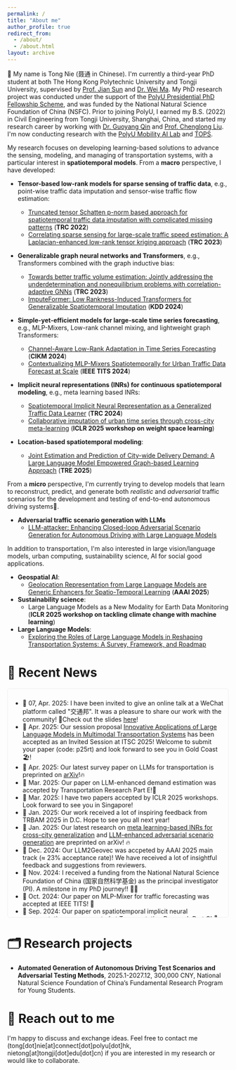 ```yaml
---
permalink: /
title: "About me"
author_profile: true
redirect_from: 
  - /about/
  - /about.html
layout: archive
---
```


👋 My name is Tong Nie (聂通 in Chinese). I'm currently a third-year PhD student at both The Hong Kong Polytechnic University and Tongji University, supervised by [Prof. Jian Sun](https://tops.tongji.edu.cn/info/1031/1187.htm) and [Dr. Wei Ma](http://weima171.com/). My PhD research project was conducted under the support of the [PolyU Presidential PhD Fellowship Scheme](https://www.polyu.edu.hk/gs/prospective-students/fellowship-scholarship-schemes/pppfs/), and was funded by the National Natural Science Foundation of China (NSFC). Prior to joining PolyU, I earned my B.S. (2022) in Civil Engineering from Tongji University, Shanghai, China, and started my research career by working with [Dr. Guoyang Qin](https://scholar.google.com/citations?user=RqB1UgYAAAAJ&hl=zh-CN) and [Prof. Chenglong Liu](https://charley33301.github.io/).
I'm now conducting research with the [PolyU Mobility AI Lab](http://polyu-mobility-ai-lab.com/) and [TOPS](https://tops.tongji.edu.cn/).

My research focuses on developing learning-based solutions to advance the sensing, modeling, and managing of transportation systems, with a particular interest in **spatiotemporal models**. From a **macro** perspective, I have developed: 

- **Tensor-based low-rank models for sparse sensing of traffic data**, e.g., point-wise traffic data imputation and sensor-wise traffic flow estimation:
  - [Truncated tensor Schatten p-norm based approach for spatiotemporal traffic data imputation with complicated missing patterns](https://doi.org/10.1016/j.trc.2022.103737) (**TRC 2022**)
  - [Correlating sparse sensing for large-scale traffic speed estimation: A Laplacian-enhanced low-rank tensor kriging approach](https://doi.org/10.1016/j.trc.2023.104190) (**TRC 2023**)
    
- **Generalizable graph neural networks and Transformers**, e.g., Transformers combined with the graph inductive bias:
  - [Towards better traffic volume estimation: Jointly addressing the underdetermination and nonequilibrium problems with correlation-adaptive GNNs](https://doi.org/10.1016/j.trc.2023.104402) (**TRC 2023**)
  - [ImputeFormer: Low Rankness-Induced Transformers for Generalizable Spatiotemporal Imputation](https://doi.org/10.1145/3637528.3671751) (**KDD 2024**)
  
- **Simple-yet-efficient models for large-scale time series forecasting**, e.g., MLP-Mixers, Low-rank channel mixing, and lightweight graph Transformers:
  - [Channel-Aware Low-Rank Adaptation in Time Series Forecasting](https://doi.org/10.1145/3627673.3679884) (**CIKM 2024**)
  - [Contextualizing MLP-Mixers Spatiotemporally for Urban Traffic Data Forecast at Scale](https://doi.org/10.1109/TITS.2024.3491754) (**IEEE TITS 2024**)

- **Implicit neural representations (INRs) for continuous spatiotemporal modeling**, e.g., meta learning based INRs:
  - [Spatiotemporal Implicit Neural Representation as a Generalized Traffic Data Learner](https://doi.org/10.1016/j.trc.2024.104890) (**TRC 2024**)
  - [Collaborative imputation of urban time series through cross-city meta-learning](https://doi.org/10.48550/arXiv.2501.11306) (**ICLR 2025 workshop on weight space learning**)

- **Location-based spatiotemporal modeling**:
  - [Joint Estimation and Prediction of City-wide Delivery Demand: A Large Language Model Empowered Graph-based Learning Approach](https://doi.org/10.1016/j.tre.2025.104075) (**TRE 2025**)
  
From a **micro** perspective, I'm currently trying to develop models that learn to reconstruct, predict, and generate both *realistic* and *adversarial* traffic scenarios for the development and testing of end-to-end autonomous driving systems🚗.
- **Adversarial traffic scenario generation with LLMs**
   - [LLM-attacker: Enhancing Closed-loop Adversarial Scenario Generation for Autonomous Driving with Large Language Models](https://doi.org/10.48550/arXiv.2501.15850)

In addition to transportation, I'm also interested in large vision/language models, urban computing, sustainability science, AI for social good applications.
- **Geospatial AI**:
  - [Geolocation Representation from Large Language Models are Generic Enhancers for Spatio-Temporal Learning](https://doi.org/10.48550/arXiv.2408.12116) (**AAAI 2025**)
- **Sustainability science**:
  - Large Language Models as a New Modality for Earth Data Monitoring (**ICLR 2025 workshop on tackling climate change with machine learning**)
- **Large Language Models**:
  - [Exploring the Roles of Large Language Models in Reshaping Transportation Systems: A Survey, Framework, and Roadmap](https://arxiv.org/abs/2503.21411)

📣 Recent News
======
<div style="max-height: 500px; overflow-y: auto; padding: 10px; border: 1px solid #eee; border-radius: 5px;">
<ul>
  <li>📢 07, Apr. 2025: I have been invited to give an online talk at a WeChat platform called "交通邦". It was a pleasure to share our work with the community! 📝Check out the slides <a href="https://github.com/tongnie/tongnie.github.io/blob/master/_posts/LLM4TR-NIE-Tong.pdf">here</a>!</li>
  <li>📢 Apr. 2025: Our session proposal <a href="https://ieee-itsc.org/2025/wp-content/uploads/sites/4/2025/04/0011_MS.pdf">Innovative Applications of Large Language Models in Multimodal Transportation Systems</a> has been accepted as an Invited Session at ITSC 2025! Welcome to submit your paper (code: p25rt) and look forward to see you in Gold Coast🏖️!</li>
  <li>📢 Apr. 2025: Our latest survey paper on LLMs for transportation is preprinted on <a href="https://arxiv.org/abs/2503.21411">arXiv</a>!🔥</li>
  <li>📢 Mar. 2025: Our paper on LLM-enhanced demand estimation was accepted by Transportation Research Part E!🎉</li>
  <li>📢 Mar. 2025: I have two papers accepted by ICLR 2025 workshops. Look forward to see you in Singapore!</li>
  <li>📢 Jan. 2025: Our work received a lot of inspiring feedback from TRBAM 2025 in D.C. Hope to see you all next year!</li>
  <li>📢 Jan. 2025: Our latest research on <a href="https://doi.org/10.48550/arXiv.2501.11306">meta learning-based INRs for cross-city generalization</a> and <a href="https://doi.org/10.48550/arXiv.2501.15850">LLM-enhanced adversarial scenario generation</a> are preprinted on arXiv! 🔥</li>
  <li>📢 Dec. 2024: Our LLM2Geovec was accpeted by AAAI 2025 main track (≈ 23% acceptance rate)! We have received a lot of insightful feedback and suggestions from reviewers.</li>
  <li>📢 Nov. 2024: I received a funding from the National Natural Science Foundation of China (国家自然科学基金) as the principal investigator (PI). A milestone in my PhD journey!! 🎉🎉</li>
  <li>📢 Oct. 2024: Our paper on MLP-Mixer for traffic forecasting was accepted at IEEE TITS! 🎉</li>
  <li>📢 Sep. 2024: Our paper on spatiotemporal implicit neural representations was accepted at Transportation Research Part C! 🎉</li>
  <li>📢 Aug. 2024: I have attended KDD'24 at Barcelona and TRC-30 at Crete. We had a wonderful travel and enjoyed sharing our research with the community!</li>
  <li>📢 July. 2024: Our paper on low-rank channel adaptation was accepted by CIKM 2024 (≈ 23% acceptance rate)!</li>
  <li>📢 May. 2024: Our ImputeFormer was accepted at KDD 2024 (≈ 20% acceptance rate) by oral presentation! 🎉🎉</li>
</ul>
</div>



🗂️ Research projects
======
- **Automated Generation of Autonomous Driving Test Scenarios and Adversarial Testing Methods**, 2025.1-2027.12, 300,000 CNY, National Natural Science Foundation of China’s Fundamental Research Program for Young Students.

📧 Reach out to me
======
I'm happy to discuss and exchange ideas. Feel free to contact me (tong[dot]nie[at]connect[dot]polyu[dot]hk, nietong[at]tongji[dot]edu[dot]cn) if you are interested in my research or would like to collaborate.

